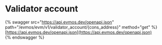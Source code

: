 # Validator account

{% swagger src="https://api.evmos.dev/openapi.json" path="/evmos/evm/v1/validator_account/{cons_address}" method="get" %}
[https://api.evmos.dev/openapi.json](https://api.evmos.dev/openapi.json)
{% endswagger %}
